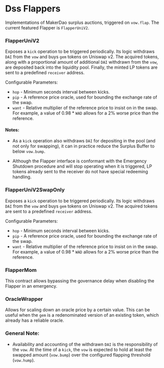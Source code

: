 # Dss Flappers

Implementations of MakerDao surplus auctions, triggered on `vow.flap`. The current featured Flapper is `FlapperUniV2`.

### FlapperUniV2

Exposes a `kick` operation to be triggered periodically. Its logic withdraws `DAI` from the `vow` and buys `gem` tokens on Uniswap v2. The acquired tokens, along with a proportional amount of additional `DAI` withdrawn from the `vow`, are deposited back into the liquidity pool. Finally, the minted LP tokens are sent to a predefined `receiver` address.

Configurable Parameters:
* `hop` - Minimum seconds interval between kicks.
* `pip` - A reference price oracle, used for bounding the exchange rate of the swap.
* `want` - Relative multiplier of the reference price to insist on in the swap. For example, a value of 0.98 * `WAD` allows for a 2% worse price than the reference.

#### Notes:

* As a `kick` operation also withdraws `DAI` for depositing in the pool (and not only for swapping), it can in practice reduce the Surplus Buffer to below `vow.bump`.

* Although the Flapper interface is conformant with the Emergency Shutdown procedure and will stop operating when it is triggered, LP tokens already sent to the receiver do not have special redeeming handling.

### FlapperUniV2SwapOnly

Exposes a `kick` operation to be triggered periodically. Its logic withdraws `DAI` from the `vow` and buys `gem` tokens on Uniswap v2. The acquired tokens are sent to a predefined `receiver` address.

Configurable Parameters:
* `hop` - Minimum seconds interval between kicks.
* `pip` - A reference price oracle, used for bounding the exchange rate of the swap.
* `want` - Relative multiplier of the reference price to insist on in the swap. For example, a value of 0.98 * `WAD` allows for a 2% worse price than the reference.

### FlapperMom

This contract allows bypassing the governance delay when disabling the Flapper in an emergency.

### OracleWrapper

Allows for scaling down an oracle price by a certain value. This can be useful when the `gem` is a redenominated version of an existing token, which already has a reliable oracle.

### General Note:

* Availability and accounting of the withdrawn `DAI` is the responsibility of the `vow`. At the time of a `kick`, the `vow` is expected to hold at least the swapped amount (`vow.bump`) over the configured flapping threshold (`vow.hump`).

